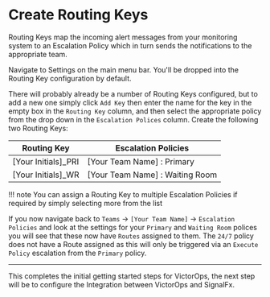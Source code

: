 # Create Routing Keys

Routing Keys map the incoming alert messages from your monitoring system to an Escalation Policy which in turn sends the notifications to the appropriate team.

Navigate to Settings on the main menu bar. You'll be dropped into the Routing Key configuration by default.

There will probably already be a number of Routing Keys configured, but to add a new one simply click `Add Key` then enter the name for the key in the empty box in the `Routing Key` column, and then select the appropriate policy from the drop down in the `Escalation Polices` column. Create the following two Routing Keys:

| Routing Key | Escalation Policies |
| --- | --- |
| [Your Initials]_PRI | [Your Team Name] : Primary |
| [Your Initials]_WR | [Your Team Name] : Waiting Room |

!!! note
    You can assign a Routing Key to multiple Escalation Policies if required by simply selecting more from the list

If you now navigate back to `Teams` → `[Your Team Name]` → `Escalation Policies` and look at the settings for your `Primary` and `Waiting Room` polices you will see that these now have `Routes` assigned to them.  The `24/7` policy does not have a Route assigned as this will only be triggered via an `Execute Policy` escalation from the `Primary` policy.

---

This completes the initial getting started steps for VictorOps, the next step will be to configure the Integration between VictorOps and SignalFx.

